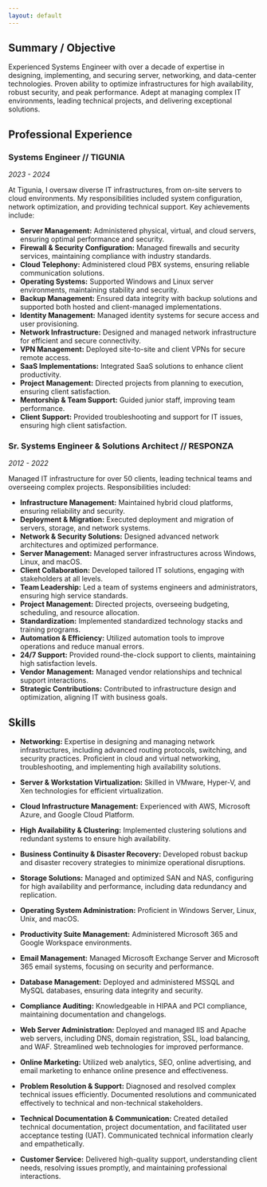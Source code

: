 ```yaml
---
layout: default
---
```


## Summary / Objective
Experienced Systems Engineer with over a decade of expertise in designing, implementing, and securing server, networking, and data-center technologies. Proven ability to optimize infrastructures for high availability, robust security, and peak performance. Adept at managing complex IT environments, leading technical projects, and delivering exceptional solutions.

## Professional Experience

### Systems Engineer // TIGUNIA
*2023 - 2024*

At Tigunia, I oversaw diverse IT infrastructures, from on-site servers to cloud environments. My responsibilities included system configuration, network optimization, and providing technical support. Key achievements include:

- **Server Management:** Administered physical, virtual, and cloud servers, ensuring optimal performance and security.
- **Firewall & Security Configuration:** Managed firewalls and security services, maintaining compliance with industry standards.
- **Cloud Telephony:** Administered cloud PBX systems, ensuring reliable communication solutions.
- **Operating Systems:** Supported Windows and Linux server environments, maintaining stability and security.
- **Backup Management:** Ensured data integrity with backup solutions and supported both hosted and client-managed implementations.
- **Identity Management:** Managed identity systems for secure access and user provisioning.
- **Network Infrastructure:** Designed and managed network infrastructure for efficient and secure connectivity.
- **VPN Management:** Deployed site-to-site and client VPNs for secure remote access.
- **SaaS Implementations:** Integrated SaaS solutions to enhance client productivity.
- **Project Management:** Directed projects from planning to execution, ensuring client satisfaction.
- **Mentorship & Team Support:** Guided junior staff, improving team performance.
- **Client Support:** Provided troubleshooting and support for IT issues, ensuring high client satisfaction.

### Sr. Systems Engineer & Solutions Architect // RESPONZA
*2012 - 2022*

Managed IT infrastructure for over 50 clients, leading technical teams and overseeing complex projects. Responsibilities included:

- **Infrastructure Management:** Maintained hybrid cloud platforms, ensuring reliability and security.
- **Deployment & Migration:** Executed deployment and migration of servers, storage, and network systems.
- **Network & Security Solutions:** Designed advanced network architectures and optimized performance.
- **Server Management:** Managed server infrastructures across Windows, Linux, and macOS.
- **Client Collaboration:** Developed tailored IT solutions, engaging with stakeholders at all levels.
- **Team Leadership:** Led a team of systems engineers and administrators, ensuring high service standards.
- **Project Management:** Directed projects, overseeing budgeting, scheduling, and resource allocation.
- **Standardization:** Implemented standardized technology stacks and training programs.
- **Automation & Efficiency:** Utilized automation tools to improve operations and reduce manual errors.
- **24/7 Support:** Provided round-the-clock support to clients, maintaining high satisfaction levels.
- **Vendor Management:** Managed vendor relationships and technical support interactions.
- **Strategic Contributions:** Contributed to infrastructure design and optimization, aligning IT with business goals.

## Skills

- **Networking:** Expertise in designing and managing network infrastructures, including advanced routing protocols, switching, and security practices. Proficient in cloud and virtual networking, troubleshooting, and implementing high availability solutions.
  
- **Server & Workstation Virtualization:** Skilled in VMware, Hyper-V, and Xen technologies for efficient virtualization.

- **Cloud Infrastructure Management:** Experienced with AWS, Microsoft Azure, and Google Cloud Platform.

- **High Availability & Clustering:** Implemented clustering solutions and redundant systems to ensure high availability.

- **Business Continuity & Disaster Recovery:** Developed robust backup and disaster recovery strategies to minimize operational disruptions.

- **Storage Solutions:** Managed and optimized SAN and NAS, configuring for high availability and performance, including data redundancy and replication.

- **Operating System Administration:** Proficient in Windows Server, Linux, Unix, and macOS.

- **Productivity Suite Management:** Administered Microsoft 365 and Google Workspace environments.

- **Email Management:** Managed Microsoft Exchange Server and Microsoft 365 email systems, focusing on security and performance.

- **Database Management:** Deployed and administered MSSQL and MySQL databases, ensuring data integrity and security.

- **Compliance Auditing:** Knowledgeable in HIPAA and PCI compliance, maintaining documentation and changelogs.

- **Web Server Administration:** Deployed and managed IIS and Apache web servers, including DNS, domain registration, SSL, load balancing, and WAF. Streamlined web technologies for improved performance.

- **Online Marketing:** Utilized web analytics, SEO, online advertising, and email marketing to enhance online presence and effectiveness.

- **Problem Resolution & Support:** Diagnosed and resolved complex technical issues efficiently. Documented resolutions and communicated effectively to technical and non-technical stakeholders.

- **Technical Documentation & Communication:** Created detailed technical documentation, project documentation, and facilitated user acceptance testing (UAT). Communicated technical information clearly and empathetically.

- **Customer Service:** Delivered high-quality support, understanding client needs, resolving issues promptly, and maintaining professional interactions.